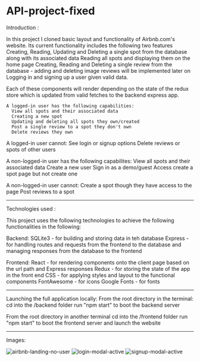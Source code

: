 # API-project-fixed

Introduction :

  In this project I cloned basic layout and functionality of Airbnb.com's website. Its current functionality includes the following two features
      Creating, Reading, Updating and Deleting a single spot from the database along with its associated data
      Reading all spots and displaying them on the home page
      Creating, Reading and Deleting a single review from the database - adding and deleting image reviews will be implemented later on
      Logging in and signing up a user given valid data.
      
   Each of these components will render depending on the state of the redux store which is updated from valid fetches to the backend express app.
   
    A logged-in user has the following capabilities:
      View all spots and their associated data
      Creating a new spot
      Updating and deleting all spots they own/created
      Post a single review to a spot they don't own
      Delete reviews they own
   
   A logged-in user cannot:
      See login or signup options
      Delete reviews or spots of other users
      
   A non-logged-in user has the following capabilites:
      View all spots and their associated data
      Create a new user
      Sign in as a demo/guest
      Access create a spot page but not create one
      
   A non-logged-in user cannot:
      Create a spot though they have access to the page
      Post reviews to a spot
     
-------------------------------------------------------------------------------------------------------------------

Technologies used :

This project uses the following technologies to achieve the following functionalities in the following:
  
   Backend: 
      SQLite3 - for building and storing data in teh database
      Express - for handling routes and requests from the frontend to the database and managing responses from the database to the frontend
      
   Frontend:
      React - for rendering components onto the client page based on the url path and Express responses
      Redux - for storing the state of the app in the front end
      CSS   - for applying styles and layout to the functional components
      FontAwesome - for icons
      Google Fonts - for fonts
      
------------------------------------------------------------------------------------------------------------------

Launching the full application locally:
  From the root directory in the terminal:
    cd into the /backend folder
    run "npm start" to boot the backend server
    
  From the root directory in another terminal
    cd into the /frontend folder
    run "npm start" to boot the frontend server and launch the website
    
-------------------------------------------------------------------------------------------------------------------

Images: 

![airbnb-landing-no-user](https://github.com/jontabiendo/API-project-fixed/assets/120198327/75cb5592-9029-4087-b1f0-512c05e89959)
![login-modal-active](https://github.com/jontabiendo/API-project-fixed/assets/120198327/22eb6406-d140-4b85-9b1b-43fb07e5a4bd)
![signup-modal-active](https://github.com/jontabiendo/API-project-fixed/assets/120198327/40840c7a-214c-4b6e-b24c-b162ccc1a6fe)

